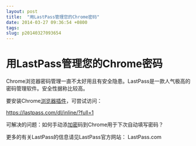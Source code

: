 ```yaml
---
layout: post
title:  "用LastPass管理您的Chrome密码"
date: 2014-03-27 09:36:54 +0800
tags: 
slug: p20140327093654
---
```


# 用LastPass管理您的Chrome密码





  
 


Chrome浏览器密码管理一直不太好用且有安全隐患。LastPass是一款人气极高的密码管理软件。安全性据称比较高。


要安装Chrome[浏览器插件](https://so.csdn.net/so/search?q=%E6%B5%8F%E8%A7%88%E5%99%A8%E6%8F%92%E4%BB%B6&spm=1001.2101.3001.7020)，可尝试访问：


https://lastpass.com/dl/inline/?full=1


可解决的问题：如何手动添[加密](https://so.csdn.net/so/search?q=%E5%8A%A0%E5%AF%86&spm=1001.2101.3001.7020)码到Chrome用于下次自动填写密码？


  
 


更多的有关LastPass的信息请见LastPass官方网站： LastPass.com 





